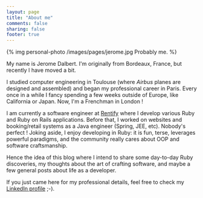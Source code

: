 ```yaml
---
layout: page
title: "About me"
comments: false
sharing: false
footer: true
---
```


{% img personal-photo /images/pages/jerome.jpg Probably me. %}

My name is Jerome Dalbert. I'm originally from Bordeaux, France, but recently I have moved a bit.

I studied computer engineering in Toulouse (where _Airbus_ planes are designed and assembled) and began my professional career in Paris.
Every once in a while I fancy spending a few weeks outside of Europe, like California or Japan. Now, I'm a Frenchman in London !

I am currently a software engineer at <a href="https://www.rentify.com" target="_blank">Rentify</a> where I develop various Ruby and Ruby on Rails applications.
Before that, I worked on websites and booking/retail systems as a Java engineer (Spring, JEE, etc). Nobody's perfect !
Joking aside, I enjoy developing in Ruby: it is fun, terse, leverages powerful paradigms, and the community really cares about OOP and software craftsmanship.

Hence the idea of this blog where I intend to share some day-to-day Ruby discoveries, my thoughts about the art of crafting software, and
maybe a few general posts about life as a developer.

If you just came here for my professional details, feel free to check my <a href="http://www.linkedin.com/in/jeromedalbert" target="_blank">LinkedIn profile</a> ;-).
